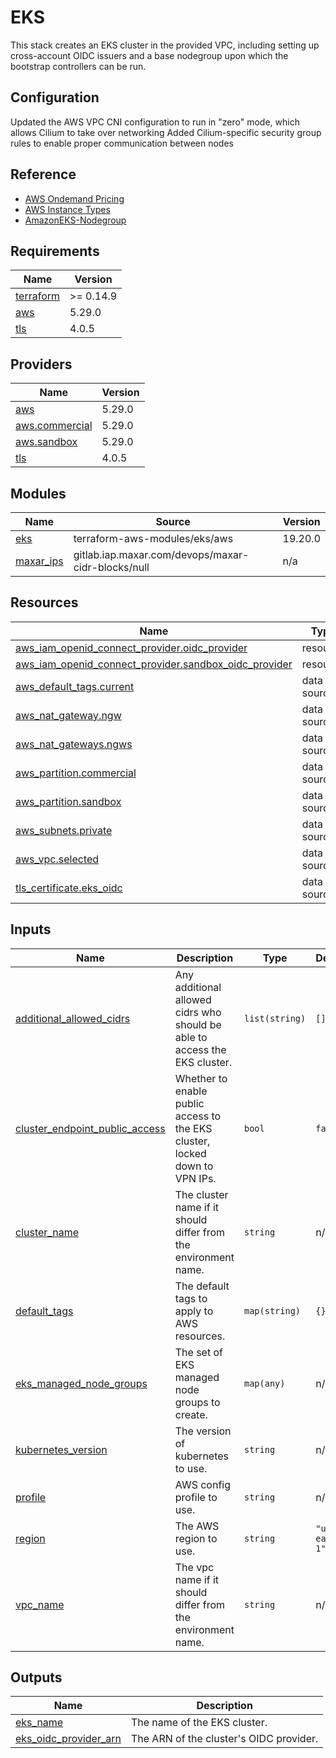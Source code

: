 # EKS

This stack creates an EKS cluster in the provided VPC, including setting up cross-account OIDC issuers and
a base nodegroup upon which the bootstrap controllers can be run.


## Configuration
Updated the AWS VPC CNI configuration to run in "zero" mode, which allows Cilium to take over networking
Added Cilium-specific security group rules to enable proper communication between nodes

## Reference
- [AWS Ondemand Pricing](https://aws.amazon.com/ec2/pricing/on-demand/)
- [AWS Instance Types](https://aws.amazon.com/ec2/instance-types/)
- [AmazonEKS-Nodegroup](https://docs.aws.amazon.com/eks/latest/APIReference/API_Nodegroup.html#AmazonEKS-Type-Nodegroup-amiType)

<!-- BEGINNING OF PRE-COMMIT-TERRAFORM DOCS HOOK -->
## Requirements

| Name | Version |
|------|---------|
| <a name="requirement_terraform"></a> [terraform](#requirement\_terraform) | >= 0.14.9 |
| <a name="requirement_aws"></a> [aws](#requirement\_aws) | 5.29.0 |
| <a name="requirement_tls"></a> [tls](#requirement\_tls) | 4.0.5 |

## Providers

| Name | Version |
|------|---------|
| <a name="provider_aws"></a> [aws](#provider\_aws) | 5.29.0 |
| <a name="provider_aws.commercial"></a> [aws.commercial](#provider\_aws.commercial) | 5.29.0 |
| <a name="provider_aws.sandbox"></a> [aws.sandbox](#provider\_aws.sandbox) | 5.29.0 |
| <a name="provider_tls"></a> [tls](#provider\_tls) | 4.0.5 |

## Modules

| Name | Source | Version |
|------|--------|---------|
| <a name="module_eks"></a> [eks](#module\_eks) | terraform-aws-modules/eks/aws | 19.20.0 |
| <a name="module_maxar_ips"></a> [maxar\_ips](#module\_maxar\_ips) | gitlab.iap.maxar.com/devops/maxar-cidr-blocks/null | n/a |

## Resources

| Name | Type |
|------|------|
| [aws_iam_openid_connect_provider.oidc_provider](https://registry.terraform.io/providers/hashicorp/aws/5.29.0/docs/resources/iam_openid_connect_provider) | resource |
| [aws_iam_openid_connect_provider.sandbox_oidc_provider](https://registry.terraform.io/providers/hashicorp/aws/5.29.0/docs/resources/iam_openid_connect_provider) | resource |
| [aws_default_tags.current](https://registry.terraform.io/providers/hashicorp/aws/5.29.0/docs/data-sources/default_tags) | data source |
| [aws_nat_gateway.ngw](https://registry.terraform.io/providers/hashicorp/aws/5.29.0/docs/data-sources/nat_gateway) | data source |
| [aws_nat_gateways.ngws](https://registry.terraform.io/providers/hashicorp/aws/5.29.0/docs/data-sources/nat_gateways) | data source |
| [aws_partition.commercial](https://registry.terraform.io/providers/hashicorp/aws/5.29.0/docs/data-sources/partition) | data source |
| [aws_partition.sandbox](https://registry.terraform.io/providers/hashicorp/aws/5.29.0/docs/data-sources/partition) | data source |
| [aws_subnets.private](https://registry.terraform.io/providers/hashicorp/aws/5.29.0/docs/data-sources/subnets) | data source |
| [aws_vpc.selected](https://registry.terraform.io/providers/hashicorp/aws/5.29.0/docs/data-sources/vpc) | data source |
| [tls_certificate.eks_oidc](https://registry.terraform.io/providers/hashicorp/tls/4.0.5/docs/data-sources/certificate) | data source |

## Inputs

| Name | Description | Type | Default | Required |
|------|-------------|------|---------|:--------:|
| <a name="input_additional_allowed_cidrs"></a> [additional\_allowed\_cidrs](#input\_additional\_allowed\_cidrs) | Any additional allowed cidrs who should be able to access the EKS cluster. | `list(string)` | `[]` | no |
| <a name="input_cluster_endpoint_public_access"></a> [cluster\_endpoint\_public\_access](#input\_cluster\_endpoint\_public\_access) | Whether to enable public access to the EKS cluster, locked down to VPN IPs. | `bool` | `false` | no |
| <a name="input_cluster_name"></a> [cluster\_name](#input\_cluster\_name) | The cluster name if it should differ from the environment name. | `string` | n/a | yes |
| <a name="input_default_tags"></a> [default\_tags](#input\_default\_tags) | The default tags to apply to AWS resources. | `map(string)` | `{}` | no |
| <a name="input_eks_managed_node_groups"></a> [eks\_managed\_node\_groups](#input\_eks\_managed\_node\_groups) | The set of EKS managed node groups to create. | `map(any)` | n/a | yes |
| <a name="input_kubernetes_version"></a> [kubernetes\_version](#input\_kubernetes\_version) | The version of kubernetes to use. | `string` | n/a | yes |
| <a name="input_profile"></a> [profile](#input\_profile) | AWS config profile to use. | `string` | n/a | yes |
| <a name="input_region"></a> [region](#input\_region) | The AWS region to use. | `string` | `"us-east-1"` | no |
| <a name="input_vpc_name"></a> [vpc\_name](#input\_vpc\_name) | The vpc name if it should differ from the environment name. | `string` | n/a | yes |

## Outputs

| Name | Description |
|------|-------------|
| <a name="output_eks_name"></a> [eks\_name](#output\_eks\_name) | The name of the EKS cluster. |
| <a name="output_eks_oidc_provider_arn"></a> [eks\_oidc\_provider\_arn](#output\_eks\_oidc\_provider\_arn) | The ARN of the cluster's OIDC provider. |
<!-- END OF PRE-COMMIT-TERRAFORM DOCS HOOK -->
